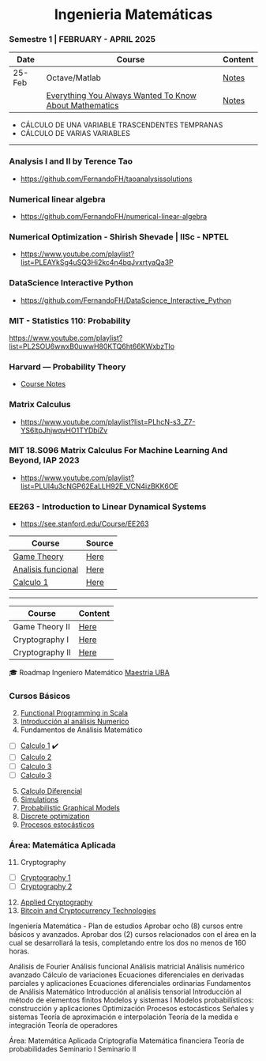 <h1 align="center"> Ingenieria Matemáticas </b> </h1>

### Semestre 1 | FEBRUARY - APRIL 2025

| Date   | Course                                                                                                           | Content                                      |
| ------ | ---------------------------------------------------------------------------------------------------------------- | -------------------------------------------- |
| 25-Feb | Octave/Matlab                                                                                                    | [Notes](./Octave/README.md)                  |
|        | [Everything You Always Wanted To Know About Mathematics](https://www.math.cmu.edu/~jmackey/151_128/bws_book.pdf) | [Notes](./EverythingYouWantedKnow/README.md) |

- CÁLCULO DE UNA VARIABLE TRASCENDENTES TEMPRANAS
- CÁLCULO DE VARIAS VARIABLES

---

### Analysis I and II by Terence Tao

- https://github.com/FernandoFH/taoanalysissolutions

### Numerical linear algebra

- https://github.com/FernandoFH/numerical-linear-algebra

### Numerical Optimization - Shirish Shevade | IISc - NPTEL

- https://www.youtube.com/playlist?list=PLEAYkSg4uSQ3Hi2kc4n4bqJvxrtyaQa3P

### DataScience Interactive Python

- https://github.com/FernandoFH/DataScience_Interactive_Python

### MIT - Statistics 110: Probability

https://www.youtube.com/playlist?list=PL2SOU6wwxB0uwwH80KTQ6ht66KWxbzTIo

### Harvard — Probability Theory

- [Course Notes](./Repos/ProbabilityTheory_Harvard.pdf)

### Matrix Calculus

- https://www.youtube.com/playlist?list=PLhcN-s3_Z7-YS6ltpJhjwqvHO1TYDbiZv

### MIT 18.S096 Matrix Calculus For Machine Learning And Beyond, IAP 2023

- https://www.youtube.com/playlist?list=PLUl4u3cNGP62EaLLH92E_VCN4izBKK6OE

### EE263 - Introduction to Linear Dynamical Systems

- https://see.stanford.edu/Course/EE263

| Course                                     | Source                                               |
| ------------------------------------------ | ---------------------------------------------------- |
| [Game Theory](./GameTheory)                | [Here](https://www.coursera.org/learn/game-theory-1) |
| [Analisis funcional](./Analisis_funcional) | [Here](./Analisis_funcional)                         |
| [Calculo 1](./Calculo1)                    | [Here](./Calculo1)                                   |

---

| Course          | Content                                              |
| --------------- | ---------------------------------------------------- |
| Game Theory II  | [Here](https://www.coursera.org/learn/game-theory-2) |
| Cryptography I  | [Here](https://www.coursera.org/learn/crypto)        |
| Cryptography II | [Here](https://www.coursera.org/learn/crypto2)       |

🎓 Roadmap Ingeniero Matemático [Maestria UBA](https://www.fi.uba.ar/posgrado/maestrias/ingenieria-matematica/plan-de-estudios)

### Cursos Básicos

2. [Functional Programming in Scala](https://www.coursera.org/specializations/scala)
3. [Introducción al análisis Numerico](https://www.coursera.org/learn/intro-to-numerical-analysis)
4. Fundamentos de Análisis Matemático

- [ ] [Calculo 1](https://www.coursera.org/learn/calculo-1) ✔️
- [ ] [Calculo 2](https://www.coursera.org/learn/calculo-2)
- [ ] [Calculo 3](https://www.coursera.org/learn/calculo-3)
- [ ] [Calculo 3](https://www.coursera.org/learn/calculo-4)

5. [Calculo Diferencial](https://www.coursera.org/learn/calculo-diferencial)
6. [Simulations](https://www.coursera.org/learn/computers-waves-simulations)
7. [Probabilistic Graphical Models](https://www.coursera.org/specializations/probabilistic-graphical-models)
8. [Discrete optimization](https://www.coursera.org/learn/discrete-optimization)
9. [Procesos estocásticos](https://www.coursera.org/learn/stochasticprocesses)

### Área: Matemática Aplicada

11. Cryptography

- [ ] [Cryptography 1](https://www.coursera.org/learn/crypto)
- [ ] [Cryptography 2](https://www.coursera.org/learn/crypto2)

12. [Applied Cryptography](https://www.coursera.org/specializations/applied-crypto)
13. [Bitcoin and Cryptocurrency Technologies](https://www.coursera.org/learn/cryptocurrency)

Ingeniería Matemática - Plan de estudios
Aprobar ocho (8) cursos entre básicos y avanzados.
Aprobar dos (2) cursos relacionados con el área en la cual se desarrollará la tesis, completando entre los dos no menos de 160 horas.

Análisis de Fourier
Análisis funcional
Análisis matricial
Análisis numérico avanzado
Cálculo de variaciones
Ecuaciones diferenciales en derivadas parciales y aplicaciones
Ecuaciones diferenciales ordinarias
Fundamentos de Análisis Matemático
Introducción al análisis tensorial
Introducción al método de elementos finitos
Modelos y sistemas I
Modelos probabilísticos: construcción y aplicaciones
Optimización
Procesos estocásticos
Señales y sistemas
Teoría de aproximación e interpolación
Teoría de la medida e integración
Teoría de operadores

Área: Matemática Aplicada
Criptografía
Matemática financiera
Teoría de probabilidades
Seminario I
Seminario II

